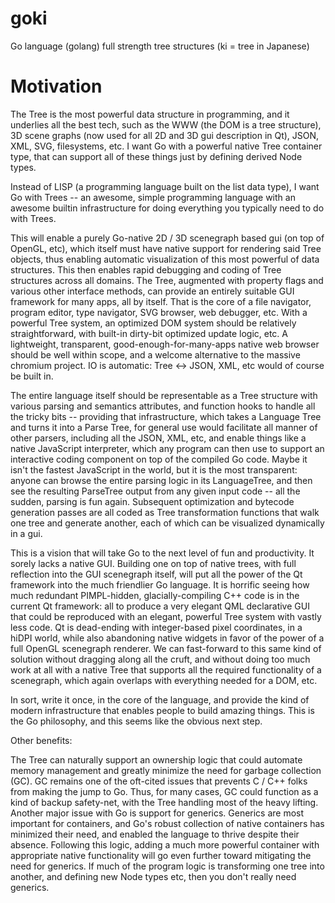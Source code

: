 # goki
Go language (golang) full strength tree structures (ki = tree in Japanese)

# Motivation

The Tree is the most powerful data structure in programming, and it underlies all the best tech, such as the WWW (the DOM is a tree structure), 3D scene graphs (now used for all 2D and 3D gui description in Qt), JSON, XML, SVG, filesystems, etc. I want Go with a powerful native Tree container type, that can support all of these things just by defining derived Node types.

Instead of LISP (a programming language built on the list data type), I want Go with Trees -- an awesome, simple programming language with an awesome builtin infrastructure for doing everything you typically need to do with Trees.

This will enable a purely Go-native 2D / 3D scenegraph based gui (on top of OpenGL, etc), which itself must have native support for rendering said Tree objects, thus enabling automatic visualization of this most powerful of data structures. This then enables rapid debugging and coding of Tree structures across all domains. The Tree, augmented with property flags and various other interface methods, can provide an entirely suitable GUI framework for many apps, all by itself. That is the core of a file navigator, program editor, type navigator, SVG browser, web debugger, etc. With a powerful Tree system, an optimized DOM system should be relatively straightforward, with built-in dirty-bit optimized update logic, etc. A lightweight, transparent, good-enough-for-many-apps native web browser should be well within scope, and a welcome alternative to the massive chromium project. IO is automatic: Tree <-> JSON, XML, etc would of course be built in.

The entire language itself should be representable as a Tree structure with various parsing and semantics attributes, and function hooks to handle all the tricky bits -- providing that infrastructure, which takes a Language Tree and turns it into a Parse Tree, for general use would facilitate all manner of other parsers, including all the JSON, XML, etc, and enable things like a native JavaScript interpreter, which any program can then use to support an interactive coding component on top of the compiled Go code. Maybe it isn't the fastest JavaScript in the world, but it is the most transparent: anyone can browse the entire parsing logic in its LanguageTree, and then see the resulting ParseTree output from any given input code -- all the sudden, parsing is fun again. Subsequent optimization and bytecode generation passes are all coded as Tree transformation functions that walk one tree and generate another, each of which can be visualized dynamically in a gui.

This is a vision that will take Go to the next level of fun and productivity. It sorely lacks a native GUI. Building one on top of native trees, with full reflection into the GUI scenegraph itself, will put all the power of the Qt framework into the much friendlier Go language. It is horrific seeing how much redundant PIMPL-hidden, glacially-compiling C++ code is in the current Qt framework: all to produce a very elegant QML declarative GUI that could be reproduced with an elegant, powerful Tree system with vastly less code. Qt is dead-ending with integer-based pixel coordinates, in a hiDPI world, while also abandoning native widgets in favor of the power of a full OpenGL scenegraph renderer. We can fast-forward to this same kind of solution without dragging along all the cruft, and without doing too much work at all with a native Tree that supports all the required functionality of a scenegraph, which again overlaps with everything needed for a DOM, etc.

In sort, write it once, in the core of the language, and provide the kind of modern infrastructure that enables people to build amazing things. This is the Go philosophy, and this seems like the obvious next step.

Other benefits:

The Tree can naturally support an ownership logic that could automate memory management and greatly minimize the need for garbage collection (GC). GC remains one of the oft-cited issues that prevents C / C++ folks from making the jump to Go. Thus, for many cases, GC could function as a kind of backup safety-net, with the Tree handling most of the heavy lifting.
Another major issue with Go is support for generics. Generics are most important for containers, and Go's robust collection of native containers has minimized their need, and enabled the language to thrive despite their absence. Following this logic, adding a much more powerful container with appropriate native functionality will go even further toward mitigating the need for generics. If much of the program logic is transforming one tree into another, and defining new Node types etc, then you don't really need generics.
